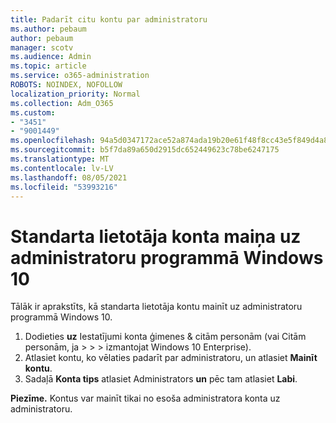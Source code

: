 ```yaml
---
title: Padarīt citu kontu par administratoru
ms.author: pebaum
author: pebaum
manager: scotv
ms.audience: Admin
ms.topic: article
ms.service: o365-administration
ROBOTS: NOINDEX, NOFOLLOW
localization_priority: Normal
ms.collection: Adm_O365
ms.custom:
- "3451"
- "9001449"
ms.openlocfilehash: 94a5d0347172ace52a874ada19b20e61f48f8cc43e5f849d4a8400a2288aeb88
ms.sourcegitcommit: b5f7da89a650d2915dc652449623c78be6247175
ms.translationtype: MT
ms.contentlocale: lv-LV
ms.lasthandoff: 08/05/2021
ms.locfileid: "53993216"
---
```

# <a name="change-a-standard-user-account-to-an-administrator-in-windows-10"></a>Standarta lietotāja konta maiņa uz administratoru programmā Windows 10

Tālāk ir aprakstīts, kā standarta lietotāja kontu mainīt uz administratoru programmā Windows 10.

1. Dodieties **uz** Iestatījumi konta ģimenes & citām personām (vai Citām personām, ja  >    >    >   izmantojat Windows 10 Enterprise). 
2. Atlasiet kontu, ko vēlaties padarīt par administratoru, un atlasiet **Mainīt kontu**.
3. Sadaļā **Konta tips** atlasiet Administrators **un** pēc tam atlasiet **Labi**.

**Piezīme.** Kontus var mainīt tikai no esoša administratora konta uz administratoru.